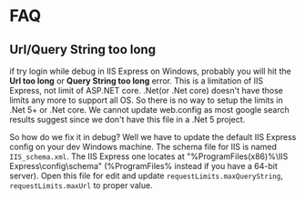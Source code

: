 ﻿# FAQ

## Url/Query String too long
if try login while debug in IIS Express on Windows, probably you will hit the **Url too long** 
or **Query String too long** error. This is a limitation of IIS Express, not limit of ASP.NET core. 
.Net(or .Net core) doesn't have those limits any more to support all OS. So there is no way
to setup the limits in .Net 5+ or .Net core. We cannot update web.config as most google search results 
suggest since we don't have this file in a .Net 5 project.

So how do we fix it in debug? Well we have to update the default IIS Express config on your dev Windows machine.
The schema file for IIS is named `IIS_schema.xml`. The IIS Express one locates at "%ProgramFiles(x86)%\IIS Express\config\schema" (%ProgramFiles% instead if you have a 64-bit server).
Open this file for edit and update `requestLimits.maxQueryString`, `requestLimits.maxUrl` to proper value.